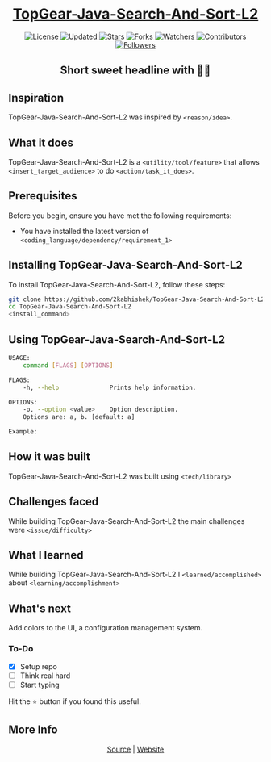 <div align = "center">

<h1><a href="https://2kabhishek.github.io/TopGear-Java-Search-And-Sort-L2">TopGear-Java-Search-And-Sort-L2</a></h1>

<a href="https://github.com/2KAbhishek/TopGear-Java-Search-And-Sort-L2/blob/master/LICENSE">
<img alt="License" src="https://img.shields.io/github/license/2kabhishek/TopGear-Java-Search-And-Sort-L2?style=plastic&color=white&label=License"> </a>

<a href="https://github.com/2KAbhishek/TopGear-Java-Search-And-Sort-L2/pulse">
<img alt="Updated" src="https://img.shields.io/github/last-commit/2kabhishek/TopGear-Java-Search-And-Sort-L2?style=plastic&color=e30724&label=Updated"> </a>

<a href="https://github.com/2KAbhishek/TopGear-Java-Search-And-Sort-L2/stargazers">
<img alt="Stars" src="https://img.shields.io/github/stars/2kabhishek/TopGear-Java-Search-And-Sort-L2?style=plastic&color=00d451&label=Stars"></a>

<a href="https://github.com/2KAbhishek/TopGear-Java-Search-And-Sort-L2/network/members">
<img alt="Forks" src="https://img.shields.io/github/forks/2kabhishek/TopGear-Java-Search-And-Sort-L2?style=plastic&color=1688f0&label=Forks"> </a>

<a href="https://github.com/2KAbhishek/TopGear-Java-Search-And-Sort-L2/watchers">
<img alt="Watchers" src="https://img.shields.io/github/watchers/2kabhishek/TopGear-Java-Search-And-Sort-L2?style=plastic&color=ff5500&label=Watchers"> </a>

<a href="https://github.com/2KAbhishek/TopGear-Java-Search-And-Sort-L2/graphs/contributors">
<img alt="Contributors" src="https://img.shields.io/github/contributors/2kabhishek/TopGear-Java-Search-And-Sort-L2?style=plastic&color=f0f&label=Contributors"> </a>

<a href="https://github.com/2KAbhishek?tab=followers">
<img alt="Followers" src="https://img.shields.io/github/followers/2kabhishek?color=222&style=plastic&label=Followers"> </a>

<h2>Short sweet headline with 🎇🎉</h2>

</div>

## Inspiration

TopGear-Java-Search-And-Sort-L2 was inspired by `<reason/idea>`.

## What it does

TopGear-Java-Search-And-Sort-L2 is a `<utility/tool/feature>` that allows `<insert_target_audience>` to do `<action/task_it_does>`.

## Prerequisites

Before you begin, ensure you have met the following requirements:

- You have installed the latest version of `<coding_language/dependency/requirement_1>`

## Installing TopGear-Java-Search-And-Sort-L2

To install TopGear-Java-Search-And-Sort-L2, follow these steps:

```bash
git clone https://github.com/2kabhishek/TopGear-Java-Search-And-Sort-L2
cd TopGear-Java-Search-And-Sort-L2
<install_command>
```

## Using TopGear-Java-Search-And-Sort-L2

```bash
USAGE:
    command [FLAGS] [OPTIONS]

FLAGS:
    -h, --help              Prints help information.

OPTIONS:
    -o, --option <value>    Option description.
    Options are: a, b. [default: a]

Example:


```

## How it was built

TopGear-Java-Search-And-Sort-L2 was built using `<tech/library>`

## Challenges faced

While building TopGear-Java-Search-And-Sort-L2 the main challenges were `<issue/difficulty>`

## What I learned

While building TopGear-Java-Search-And-Sort-L2 I `<learned/accomplished>` about `<learning/accomplishment>`

## What's next

Add colors to the UI, a configuration management system.

### To-Do

- [x] Setup repo
- [ ] Think real hard
- [ ] Start typing

Hit the :star: button if you found this useful.

## More Info

<div align="center">

<a href="https://github.com/2KAbhishek/TopGear-Java-Search-And-Sort-L2">Source</a> |
<a href="https://2kabhishek.github.io/TopGear-Java-Search-And-Sort-L2">Website</a>

</div>
